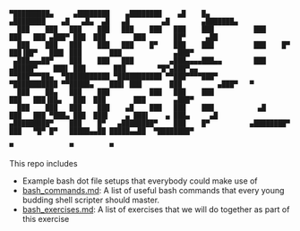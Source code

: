     ▀█████████▄     ▄████████    ▄████████    ▄█    █▄            ▄████████    ▄█   ▄█▄  ▄█   ▄█        ▄█        ▄███████▄  
      ███    ███   ███    ███   ███    ███   ███    ███          ███    ███   ███ ▄███▀ ███  ███       ███       ██▀     ▄██ 
      ███    ███   ███    ███   ███    █▀    ███    ███          ███    █▀    ███▐██▀   ███▌ ███       ███             ▄███▀ 
     ▄███▄▄▄██▀    ███    ███   ███         ▄███▄▄▄▄███▄▄        ███         ▄█████▀    ███▌ ███       ███        ▀█▀▄███▀▄▄ 
    ▀▀███▀▀▀██▄  ▀███████████ ▀███████████ ▀▀███▀▀▀▀███▀       ▀███████████ ▀▀█████▄    ███▌ ███       ███         ▄███▀   ▀ 
      ███    ██▄   ███    ███          ███   ███    ███                 ███   ███▐██▄   ███  ███       ███       ▄███▀       
      ███    ███   ███    ███    ▄█    ███   ███    ███           ▄█    ███   ███ ▀███▄ ███  ███▌    ▄ ███▌    ▄ ███▄     ▄█ 
    ▄█████████▀    ███    █▀   ▄████████▀    ███    █▀          ▄████████▀    ███   ▀█▀ █▀   █████▄▄██ █████▄▄██  ▀████████▀ 
                                                                              ▀              ▀         ▀                     

This repo includes

* Example bash dot file setups that everybody could make use of
* [bash_commands.md](bash_commands.md): A list of useful bash commands that every young budding shell scripter should master. 
* [bash_exercises.md](bash_exercises.md): A list of exercises that we will do together as part of this exercise